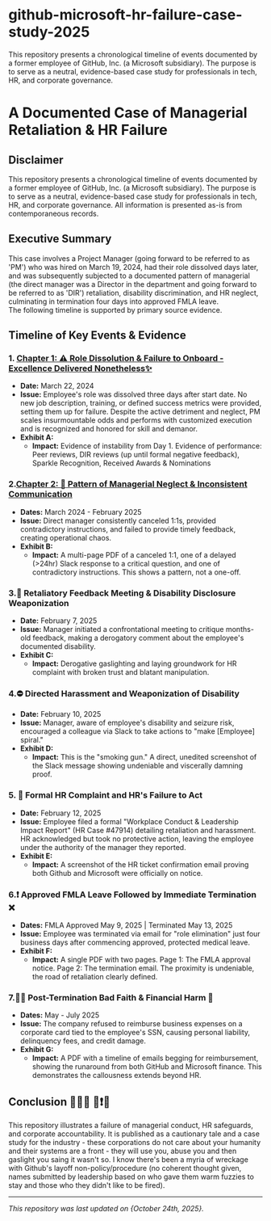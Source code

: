 # github-microsoft-hr-failure-case-study-2025
This repository presents a chronological timeline of events documented by a former employee of GitHub, Inc. (a Microsoft subsidiary). The purpose is to serve as a neutral, evidence-based case study for professionals in tech, HR, and corporate governance. 

# A Documented Case of Managerial Retaliation & HR Failure

## Disclaimer
This repository presents a chronological timeline of events documented by a former employee of GitHub, Inc. (a Microsoft subsidiary). The purpose is to serve as a neutral, evidence-based case study for professionals in tech, HR, and corporate governance. All information is presented as-is from contemporaneous records.

## Executive Summary
This case involves a Project Manager (going forward to be referred to as 'PM') who was hired on March 19, 2024, had their role dissolved days later, and was subsequently subjected to a documented pattern of managerial (the direct manager was a Director in the department and going forward to be referred to as 'DIR') retaliation, disability discrimination, and HR neglect, culminating in termination four days into approved FMLA leave. 
<br>
The following timeline is supported by primary source evidence.

## Timeline of Key Events & Evidence

### 1.  [Chapter 1: ⚠️ Role Dissolution & Failure to Onboard - Excellence Delivered Nonetheless✨](https://github.com/denydelaydefend/github-microsoft-hr-failure-case-study-2025/issues/1)
*   **Date:** March 22, 2024
*   **Issue:** Employee's role was dissolved three days after start date. No new job description, training, or defined success metrics were provided, setting them up for failure. Despite the active detriment and neglect, PM scales insurmountable odds and performs with customized execution and is recognized and honored for skill and demanor.
*   **Exhibit A:**  
    *   <b>Impact:</b> Evidence of instability from Day 1. Evidence of performance: Peer reviews, DIR reviews (up until formal negative feedback), Sparkle Recognition, Received Awards & Nominations
      
### 2.[Chapter 2: 🔦 Pattern of Managerial Neglect & Inconsistent Communication](https://github.com/denydelaydefend/github-microsoft-hr-failure-case-study-2025/issues/2)
*   **Dates:** March 2024 - February 2025
*   **Issue:** Direct manager consistently canceled 1:1s, provided contradictory instructions, and failed to provide timely feedback, creating operational chaos.
*   **Exhibit B:**
    *    <b>Impact:</b>  A multi-page PDF of a canceled 1:1, one of a delayed (>24hr) Slack response to a critical question, and one of contradictory instructions. This shows a pattern, not a one-off.

### 3.🚨 Retaliatory Feedback Meeting & Disability Disclosure Weaponization
*   **Date:** February 7, 2025
*   **Issue:** Manager initiated a confrontational meeting to critique months-old feedback, making a derogatory comment about the employee's documented disability.
*   **Exhibit C:** 
    *    <b>Impact:</b>  Derogative gaslighting and laying groundwork for HR complaint with broken trust and blatant manipulation. 

### 4.⛔ Directed Harassment and Weaponization of Disability
*   **Date:** February 10, 2025
*   **Issue:** Manager, aware of employee's disability and seizure risk, encouraged a colleague via Slack to take actions to "make [Employee] spiral."
*   **Exhibit D:** 
    *   **Impact:** This is the "smoking gun." A direct, unedited screenshot of the Slack message showing undeniable and viscerally damning proof. 

### 5. 📩 Formal HR Complaint and HR's Failure to Act
*   **Date:** February 12, 2025
*   **Issue:** Employee filed a formal "Workplace Conduct & Leadership Impact Report" (HR Case #47914) detailing retaliation and harassment. HR acknowledged but took no protective action, leaving the employee under the authority of the manager they reported.
*   **Exhibit E:**
    *   **Impact:** A screenshot of the HR ticket confirmation email proving both Github and Microsoft were officially on notice.

### 6.❗ Approved FMLA Leave Followed by Immediate Termination ❌
*   **Dates:** FMLA Approved May 9, 2025 | Terminated May 13, 2025
*   **Issue:** Employee was terminated via email for "role elimination" just four business days after commencing approved, protected medical leave.
*   **Exhibit F:**
    *   **Impact:** A single PDF with two pages. Page 1: The FMLA approval notice. Page 2: The termination email. The proximity is undeniable, the road of retaliation clearly defined. 

### 7.⛓️‍💥 Post-Termination Bad Faith & Financial Harm 💸
*   **Dates:** May - July 2025
*   **Issue:** The company refused to reimburse business expenses on a corporate card tied to the employee's SSN, causing personal liability, delinquency fees, and credit damage.
*   **Exhibit G:** 
    *   **Impact:** A PDF with a timeline of emails begging for reimbursement, showing the runaround from both GitHub and Microsoft finance. This demonstrates the callousness extends beyond HR.

## Conclusion 🤦🏼‍♀️ 📢❗🚨
This repository illustrates a failure of managerial conduct, HR safeguards, and corporate accountability. It is published as a cautionary tale and a case study for the industry - these corporations do not care about your humanity and their systems are a front - they will use you, abuse you and then gaslight you saing it wasn't so. I know there's been a myria of wreckage with Github's layoff non-policy/procedure (no coherent thought given, names submitted by leadership based on who gave them warm fuzzies to stay and those who they didn't like to be fired). 

---
*This repository was last updated on {October 24th, 2025}.*
